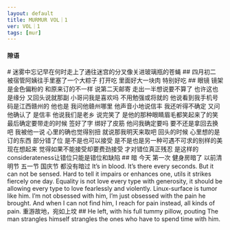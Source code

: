 ```yaml
---
layout: default
title: MURMUR VOL｜1
ver: VOL｜1
tags: [mur]
---
```

<h4 class=edge>隙语</h4>
# 迷雾中忘记早在何时走上了通往迷宫的分叉像关进玻璃瓶的苍蝇
## 四月初二 
被宿管阿姨往手里塞了一个大粽子 打开吃 里面好大一块肉 特别好吃
## 眼镜
镜架是金色偏粉的 和原来订的不一样 说第二天邮寄 走出一半想说要不算了 也许这也是缘分 又回头说就那副 小哥问我是喜欢吗 不用勉强或将就的 
他说看到我手机号码是江西赣州的 他也是 我问他赣州哪里 他声音小地说信丰 我还听得不确定 又问他确认了 是信丰 他说我们是老乡 说完笑了 是他的那种眼睛眉毛都笑起来了的笑 
最后确定要带走的时候 签好了字 绑好了皮筋 他问我确定要吗 要不还是拿回去换吧 我被他一说 心里的确也觉得别扭 就说那我明天来取吧 回头的时候 心里想的是 订的东西 部分错了位 是不是也可以接受 是不是也是另一种可遇不可求的别样的美 现在想起来 觉得如果不能接受却要费劲接受 才对错位真正残忍 是这样的considerateness让错位只能是错位和缺陷 
## 暗
今天 第一次 健身房暗了 以前清明节 五一节 国庆节 都没有暗过
It’s in blood. It’s there every seconds. But it can not be sensed. Hard to tell it impairs or enhances one, utils it strikes fiercely one day.
Equality is not love every type with generosity, it should be allowing every type to love fearlessly and violently.
Linux-surface is tumor like him.
I’m not obsessed with him, I’m just obsessed with the pain he brought. And when I can not find him, I reach for pain instead, all kinds of pain.
重游故地，宛如上坟
## He left, with his full tummy pillow, pouting
The man strangles himself strangles the ones who have to spend time with him.